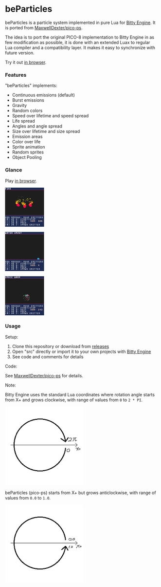 # beParticles

beParticles is a particle system implemented in pure Lua for [Bitty Engine](https://github.com/paladin-t/bitty/). It is ported from [MaxwellDexter/pico-ps](https://github.com/MaxwellDexter/pico-ps).

The idea is to port the original PICO-8 implementation to Bitty Engine in as few modification as possible, it is done with an extended Luax to regular Lua compiler and a compatibility layer. It makes it easy to synchronize with future version.

Try it out [in browser](https://paladin-t.github.io/beparticles/).

### Features

"beParticles" implements:

* Continuous emissions (default)
* Burst emissions
* Gravity
* Random colors
* Speed over lifetime and speed spread
* Life spread
* Angles and angle spread
* Size over lifetime and size spread
* Emission areas
* Color over life
* Sprite animation
* Random sprites
* Object Pooling

### Glance

Play [in browser](https://paladin-t.github.io/beparticles/).

![](imgs/beParticles1.gif)

![](imgs/beParticles2.gif)

![](imgs/beParticles3.gif)

### Usage

Setup:

1. Clone this repository or download from [releases](https://github.com/paladin-t/beparticles/releases)
2. Open "src" directly or import it to your own projects with [Bitty Engine](https://github.com/paladin-t/bitty/)
3. See code and comments for details

Code:

See [MaxwellDexter/pico-ps](https://github.com/MaxwellDexter/pico-ps) for details.

Note:

Bitty Engine uses the standard Lua coordinates where rotation angle starts from X+ and grows clockwise, with range of values from `0` to `2 * PI`.

![](imgs/polar1.png)

beParticles (pico-ps) starts from X+ but grows anticlockwise, with range of values from `0.0` to `1.0`.

![](imgs/polar2.png)
